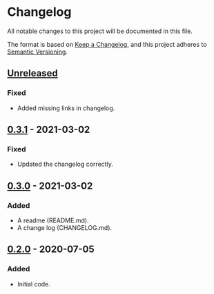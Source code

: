# Changelog
All notable changes to this project will be documented in this file.

The format is based on [Keep a Changelog](https://keepachangelog.com/en/1.0.0/),
and this project adheres to [Semantic Versioning](https://semver.org/spec/v2.0.0.html).

## [Unreleased]
### Fixed
- Added missing links in changelog.

## [0.3.1] - 2021-03-02
### Fixed
- Updated the changelog correctly.

## [0.3.0] - 2021-03-02
### Added
- A readme (README.md).
- A change log (CHANGELOG.md).

## [0.2.0] - 2020-07-05
### Added
- Initial code.

[Unreleased]: https://github.com/kstrohbeck/maestro/compare/v0.3.1...HEAD
[0.3.1]: https://github.com/kstrohbeck/maestro/releases/tag/v0.3.1
[0.3.0]: https://github.com/kstrohbeck/maestro/releases/tag/v0.3.0
[0.2.0]: https://github.com/kstrohbeck/maestro/releases/tag/v0.2.0
